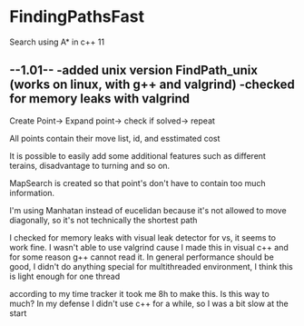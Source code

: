 # FindingPathsFast
Search using A* in c++ 11

--1.01--
-added unix version FindPath_unix (works on linux, with g++ and valgrind)
-checked for memory leaks with valgrind 
--

Create Point-> Expand point-> check if solved-> repeat

All points contain their move list, id, and esstimated cost

It is possible to easily add some additional features such as different terains, disadvantage to turning and so on.

MapSearch is created so that point's don't have to contain too much information.

I'm using Manhatan instead of eucelidan because it's not allowed to move diagonally, so it's not technically the shortest path

I checked for memory leaks with visual leak detector for vs, it seems to work fine. I wasn't able to use valgrind cause I made this in visual c++ and for some reason g++ cannot read it.
In general performance should be good, I didn't do anything special for multithreaded environment, I think this is light enough for one thread

according to my time tracker it took me 8h to make this. Is this way to much? In my defense I didn't use c++ for a while, so I was a bit slow at the start